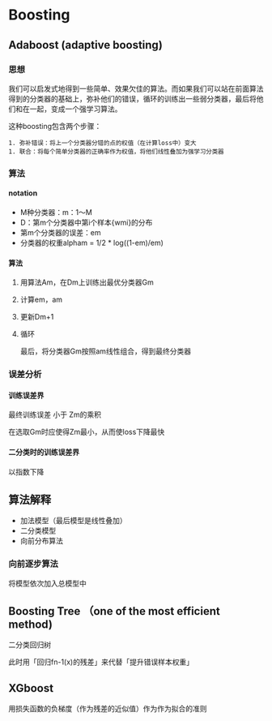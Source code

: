 # Boosting

## Adaboost (adaptive boosting)

### 思想

我们可以启发式地得到一些简单、效果欠佳的算法。而如果我们可以站在前面算法得到的分类器的基础上，弥补他们的错误，循环的训练出一些弱分类器，最后将他们和在一起，变成一个强学习算法。

这种boosting包含两个步骤：

	1. 弥补错误：将上一个分类器分错的点的权值（在计算loss中）变大
	1. 联合：将每个简单分类器的正确率作为权值，将他们线性叠加为强学习分类器

### 算法

#### notation

- M种分类器：m：1～M
- D：第m个分类器中第i个样本{wmi}的分布
- 第m个分类器的误差：em
- 分类器的权重alpham = 1/2 * log((1-em)/em)

#### 算法

1. 用算法Am，在Dm上训练出最优分类器Gm

2. 计算em，am

3. 更新Dm+1

4. 循环

   最后，将分类器Gm按照am线性组合，得到最终分类器

### 误差分析

#### 训练误差界

最终训练误差 小于 Zm的乘积

在选取Gm时应使得Zm最小，从而使loss下降最快

#### 二分类时的训练误差界

以指数下降

## 算法解释

- 加法模型（最后模型是线性叠加）
- 二分类模型
- 向前分布算法

### 向前逐步算法

将模型依次加入总模型中

## Boosting Tree （one of the most efficient method)

二分类回归树

此时用「回归fn-1(x)的残差」来代替「提升错误样本权重」

## XGboost

用损失函数的负梯度（作为残差的近似值）作为作为拟合的准则